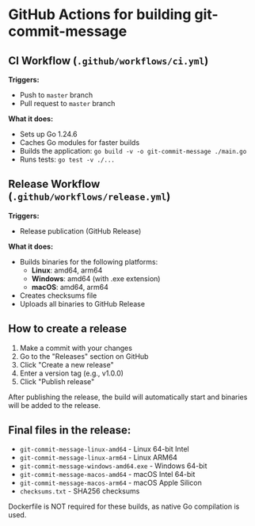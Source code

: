 # GitHub Actions for building git-commit-message

## CI Workflow (`.github/workflows/ci.yml`)

**Triggers:**
- Push to `master` branch
- Pull request to `master` branch

**What it does:**
- Sets up Go 1.24.6
- Caches Go modules for faster builds
- Builds the application: `go build -v -o git-commit-message ./main.go`
- Runs tests: `go test -v ./...`

## Release Workflow (`.github/workflows/release.yml`)

**Triggers:**
- Release publication (GitHub Release)

**What it does:**
- Builds binaries for the following platforms:
  - **Linux**: amd64, arm64
  - **Windows**: amd64 (with .exe extension)
  - **macOS**: amd64, arm64
- Creates checksums file
- Uploads all binaries to GitHub Release

## How to create a release

1. Make a commit with your changes
2. Go to the "Releases" section on GitHub
3. Click "Create a new release"
4. Enter a version tag (e.g., v1.0.0)
5. Click "Publish release"

After publishing the release, the build will automatically start and binaries will be added to the release.

## Final files in the release:

- `git-commit-message-linux-amd64` - Linux 64-bit Intel
- `git-commit-message-linux-arm64` - Linux ARM64
- `git-commit-message-windows-amd64.exe` - Windows 64-bit
- `git-commit-message-macos-amd64` - macOS Intel 64-bit
- `git-commit-message-macos-arm64` - macOS Apple Silicon
- `checksums.txt` - SHA256 checksums

Dockerfile is NOT required for these builds, as native Go compilation is used.